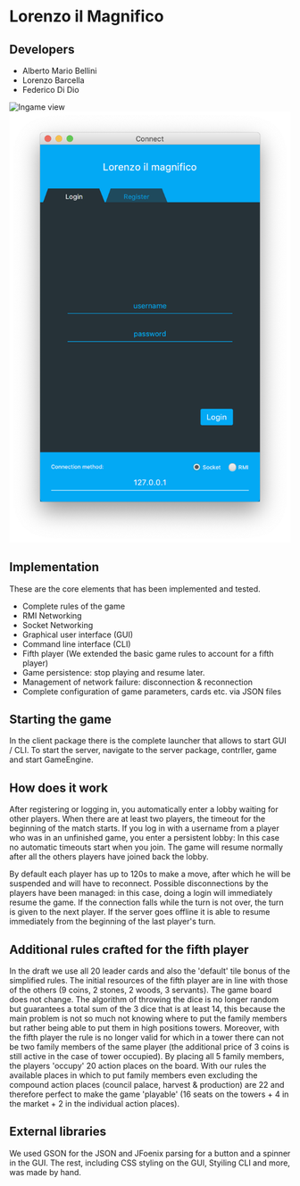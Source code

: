 # Lorenzo il Magnifico

## Developers
- Alberto Mario Bellini
- Lorenzo Barcella
- Federico Di Dio

![Ingame view](/ingame.png?raw=true)
![Login view](/login.png?raw=true)


## Implementation

These are the core elements that has been implemented and tested.

- Complete rules of the game
- RMI Networking
- Socket Networking
- Graphical user interface (GUI)
- Command line interface (CLI)
- Fifth player (We extended the basic game rules to account for a fifth player)
- Game persistence: stop playing and resume later. 
- Management of network failure: disconnection & reconnection
- Complete configuration of game parameters, cards etc. via JSON files

## Starting the game
In the client package there is the complete launcher that allows to start GUI / CLI. 
To start the server, navigate to the server package, contrller, game and start GameEngine.

## How does it work
After registering or logging in, you automatically enter a lobby waiting for other players.
When there are at least two players, the timeout for the beginning of the match starts.
If you log in with a username from a player who was in an unfinished game, you enter a persistent lobby: In this case no automatic timeouts start when you join. The game will resume normally after all the others players have joined back the lobby.

By default each player has up to 120s to make a move, after which he will be suspended and will have to reconnect. 
Possible disconnections by the players have been managed: in this case, doing a login will immediately resume the game. 
If the connection falls while the turn is not over, the turn is given to the next player.
If the server goes offline it is able to resume immediately from the beginning of the last player's turn.

## Additional rules crafted for the fifth player
In the draft we use all 20 leader cards and also the 'default' tile bonus of the simplified rules. The initial resources of the fifth player are in line with those of the others (9 coins, 2 stones, 2 woods, 3 servants). The game board does not change. The algorithm of throwing the dice is no longer random but guarantees a total sum of the 3 dice that is at least 14, this because the main problem is not so much not knowing where to put the family members but rather being able to put them in high positions towers. Moreover, with the fifth player the rule is no longer valid for which in a tower there can not be two family members of the same player (the additional price of 3 coins is still active in the case of tower occupied). By placing all 5 family members, the players 'occupy' 20 action places on the board. With our rules the available places in which to put family members even excluding the compound action places (council palace, harvest & production) are 22 and therefore perfect to make the game 'playable' (16 seats on the towers + 4 in the market + 2 in the individual action places).

## External libraries

We used GSON for the JSON and JFoenix parsing for a button and a spinner in the GUI. 
The rest, including CSS styling on the GUI, Styiling CLI and more, was made by hand.
